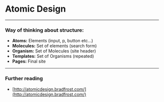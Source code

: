 # Atomic Design

---

### Way of thinking about structure:

- **Atoms:** Elements (input, p, button etc...)
- **Molecules:** Set of elements (search form)
- **Organism:** Set of Molecules (site header)
- **Templates:** Set of Organisms (repeated)
- **Pages:** Final site


---

### Further reading

- [http://atomicdesign.bradfrost.com/](http://atomicdesign.bradfrost.com/)








